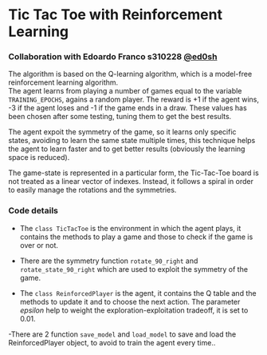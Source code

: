 # Tic Tac Toe with Reinforcement Learning
### Collaboration with Edoardo Franco s310228 [@ed0sh](https://github.com/ed0sh)

The algorithm is based on the Q-learning algorithm, which is a model-free reinforcement learning algorithm. \
The agent learns from playing a number of games equal to the variable `TRAINING_EPOCHS`, agains a random player. The reward is +1 if the agent wins, -3 if the agent loses and -1 if the game ends in a draw. These values has been chosen after some testing, tuning them to get the best results. 

The agent expoit the symmetry of the game, so it learns only specific states, avoiding to learn the same state multiple times, this technique helps the agent to learn faster and to get better results (obviously the learning space is reduced). 

The game-state is represented in a particular form, the Tic-Tac-Toe board is not treated as a linear vector of indexes.
Instead, it follows a spiral in order to easily manage the rotations and the symmetries.

### Code details

- The `class TicTacToe` is the environment in which the agent plays, it contains the methods to play a game and those 
to check if the game is over or not.

- There are the symmetry function `rotate_90_right` and `rotate_state_90_right` which are used to exploit the symmetry 
of the game.

- The `class ReinforcedPlayer` is the agent, it contains the Q table and the methods to update it and to choose the next action. The parameter *epsilon* help to weight the exploration-exploitation tradeoff, it is set to 0.01.

-There are 2 function `save_model` and `load_model` to save and load the ReinforcedPlayer object, to avoid to train 
the agent every time..


